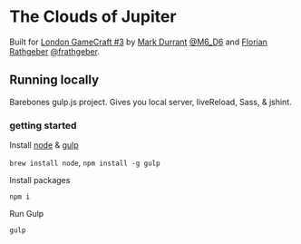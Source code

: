 # The Clouds of Jupiter

Built for [London GameCraft #3] by [Mark Durrant](https://github.com/markdurrant)
[@M6_D6] and [Florian Rathgeber](http://github.com/kynan) [@frathgeber].

[London GameCraft #3]: https://skillsmatter.com/conferences/6610-london-gamecraft-2014-part-trois
[@M6_D6]: https://twitter.com/M6_D6
[@frathgeber]: https://twitter.com/frathgeber

## Running locally

Barebones gulp.js project. Gives you local server, liveReload, Sass, & jshint.

### getting started

Install [node](http://nodejs.org/) & [gulp](http://gulpjs.com/)

`brew install node`, `npm install -g gulp`

Install packages

`npm i`

Run Gulp

`gulp`
